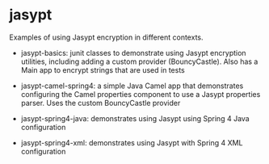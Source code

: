 # jasypt

Examples of using Jasypt encryption in different contexts.

 - jasypt-basics: junit classes to demonstrate using Jasypt encryption utilities, including adding a custom provider (BouncyCastle). 
   Also has a Main app to encrypt strings that are used in tests
   
 - jasypt-camel-spring4: a simple Java Camel app that demonstrates configuring the Camel properties component to use a Jasypt properties parser.
   Uses the custom BouncyCastle provider
   
 - jasypt-spring4-java: demonstrates using Jasypt using Spring 4 Java configuration
 
 - jasypt-spring4-xml: demonstrates using Jasypt with Spring 4 XML configuration

